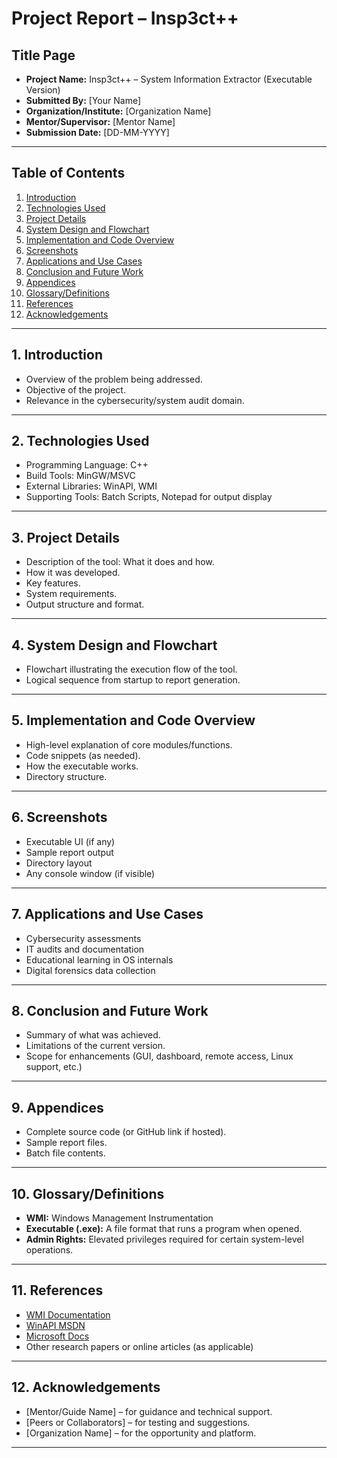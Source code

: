 # Project Report – Insp3ct++

## Title Page
- **Project Name:** Insp3ct++ – System Information Extractor (Executable Version)
- **Submitted By:** [Your Name]
- **Organization/Institute:** [Organization Name]
- **Mentor/Supervisor:** [Mentor Name]
- **Submission Date:** [DD-MM-YYYY]

---

## Table of Contents
1. [Introduction](#1-introduction)
2. [Technologies Used](#2-technologies-used)
3. [Project Details](#3-project-details)
4. [System Design and Flowchart](#4-system-design-and-flowchart)
5. [Implementation and Code Overview](#5-implementation-and-code-overview)
6. [Screenshots](#6-screenshots)
7. [Applications and Use Cases](#7-applications-and-use-cases)
8. [Conclusion and Future Work](#8-conclusion-and-future-work)
9. [Appendices](#9-appendices)
10. [Glossary/Definitions](#10-glossarydefinitions)
11. [References](#11-references)
12. [Acknowledgements](#12-acknowledgements)

---

## 1. Introduction
- Overview of the problem being addressed.
- Objective of the project.
- Relevance in the cybersecurity/system audit domain.

---

## 2. Technologies Used
- Programming Language: C++
- Build Tools: MinGW/MSVC
- External Libraries: WinAPI, WMI
- Supporting Tools: Batch Scripts, Notepad for output display

---

## 3. Project Details
- Description of the tool: What it does and how.
- How it was developed.
- Key features.
- System requirements.
- Output structure and format.

---

## 4. System Design and Flowchart
- Flowchart illustrating the execution flow of the tool.
- Logical sequence from startup to report generation.

---

## 5. Implementation and Code Overview
- High-level explanation of core modules/functions.
- Code snippets (as needed).
- How the executable works.
- Directory structure.

---

## 6. Screenshots
- Executable UI (if any)
- Sample report output
- Directory layout
- Any console window (if visible)

---

## 7. Applications and Use Cases
- Cybersecurity assessments
- IT audits and documentation
- Educational learning in OS internals
- Digital forensics data collection

---

## 8. Conclusion and Future Work
- Summary of what was achieved.
- Limitations of the current version.
- Scope for enhancements (GUI, dashboard, remote access, Linux support, etc.)

---

## 9. Appendices
- Complete source code (or GitHub link if hosted).
- Sample report files.
- Batch file contents.

---

## 10. Glossary/Definitions
- **WMI:** Windows Management Instrumentation
- **Executable (.exe):** A file format that runs a program when opened.
- **Admin Rights:** Elevated privileges required for certain system-level operations.

---

## 11. References
- [WMI Documentation](https://learn.microsoft.com/en-us/windows/win32/wmisdk/wmi-start-page)
- [WinAPI MSDN](https://learn.microsoft.com/en-us/windows/win32/api/)
- [Microsoft Docs](https://docs.microsoft.com/)
- Other research papers or online articles (as applicable)

---

## 12. Acknowledgements
- [Mentor/Guide Name] – for guidance and technical support.
- [Peers or Collaborators] – for testing and suggestions.
- [Organization Name] – for the opportunity and platform.

---

